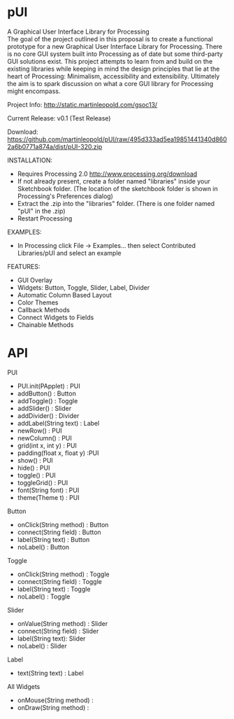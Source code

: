 pUI
===

A Graphical User Interface Library for Processing<br />
The goal of the project outlined in this proposal is to create a functional prototype for a new Graphical User Interface Library for Processing. There is no core GUI system built into Processing as of date but some third-party GUI solutions exist. This project attempts to learn from and build on the existing libraries while keeping in mind the design principles that lie at the heart of Processing: Minimalism, accessibility and extensibility. Ultimately the aim is to spark discussion on what a core GUI library for Processing might encompass.

Project Info: http://static.martinleopold.com/gsoc13/

Current Release: v0.1 (Test Release)

Download: https://github.com/martinleopold/pUI/raw/495d333ad5ea19851441340d8602a6b0771a874a/dist/pUI-320.zip

INSTALLATION:
* Requires Processing 2.0 http://www.processing.org/download
* If not already present, create a folder named "libraries" inside your Sketchbook folder. (The location of the sketchbook folder is shown in Processing's Preferences dialog)
* Extract the .zip into the "libraries" folder. (There is one folder named "pUI" in the .zip)
* Restart Processing

EXAMPLES:
* In Processing click File -> Examples... then select Contributed Libraries/pUI and select an example

FEATURES:
* GUI Overlay
* Widgets: Button, Toggle, Slider, Label, Divider
* Automatic Column Based Layout
* Color Themes
* Callback Methods
* Connect Widgets to Fields
* Chainable Methods


API
===

PUI
* PUI.init(PApplet) : PUI
* addButton() : Button
* addToggle() : Toggle
* addSlider() : Slider
* addDivider() : Divider
* addLabel(String text) : Label
* newRow() : PUI
* newColumn() : PUI
* grid(int x, int y) : PUI
* padding(float x, float y) :PUI
* show() : PUI
* hide() : PUI
* toggle() : PUI
* toggleGrid() : PUI
* font(String font) : PUI
* theme(Theme t) : PUI

Button
* onClick(String method) : Button
* connect(String field) : Button
* label(String text) : Button
* noLabel() : Button

Toggle
* onClick(String method) : Toggle
* connect(String field) : Toggle
* label(String text) : Toggle
* noLabel() : Toggle

Slider
* onValue(String method) : Slider
* connect(String field) : Slider
* label(String text): Slider 
* noLabel() : Slider

Label
* text(String text) : Label

All Widgets
* onMouse(String method) : <WidgetType>
* onDraw(String method) : <WidgetType>
